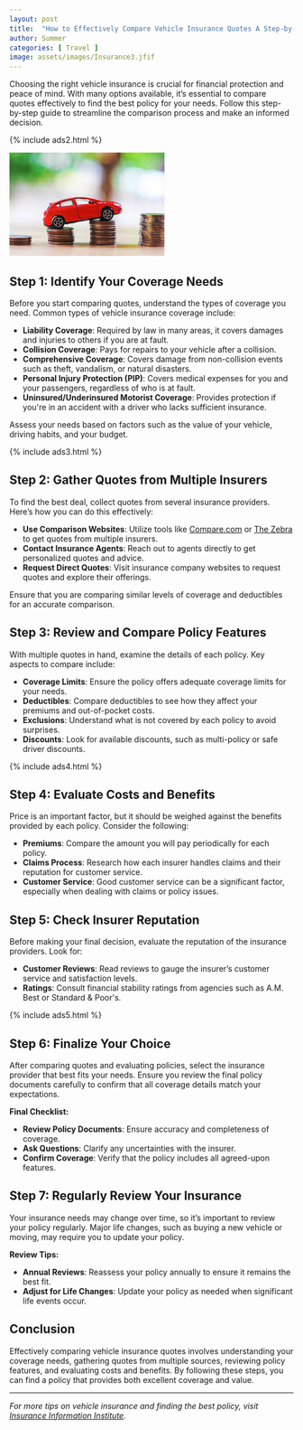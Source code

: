 ```yaml
---
layout: post
title:  "How to Effectively Compare Vehicle Insurance Quotes A Step-by-Step Approach"
author: Summer
categories: [ Travel ]
image: assets/images/Insurance3.jfif
---
```


Choosing the right vehicle insurance is crucial for financial protection and peace of mind. With many options available, it’s essential to compare quotes effectively to find the best policy for your needs. Follow this step-by-step guide to streamline the comparison process and make an informed decision.

{% include ads2.html %}

![title image](/assets/images/Insurance3.jfif)

## Step 1: Identify Your Coverage Needs

Before you start comparing quotes, understand the types of coverage you need. Common types of vehicle insurance coverage include:

- **Liability Coverage**: Required by law in many areas, it covers damages and injuries to others if you are at fault.
- **Collision Coverage**: Pays for repairs to your vehicle after a collision.
- **Comprehensive Coverage**: Covers damage from non-collision events such as theft, vandalism, or natural disasters.
- **Personal Injury Protection (PIP)**: Covers medical expenses for you and your passengers, regardless of who is at fault.
- **Uninsured/Underinsured Motorist Coverage**: Provides protection if you're in an accident with a driver who lacks sufficient insurance.

Assess your needs based on factors such as the value of your vehicle, driving habits, and your budget.

{% include ads3.html %}

## Step 2: Gather Quotes from Multiple Insurers

To find the best deal, collect quotes from several insurance providers. Here’s how you can do this effectively:

- **Use Comparison Websites**: Utilize tools like [Compare.com](https://www.compare.com) or [The Zebra](https://www.thezebra.com) to get quotes from multiple insurers.
- **Contact Insurance Agents**: Reach out to agents directly to get personalized quotes and advice.
- **Request Direct Quotes**: Visit insurance company websites to request quotes and explore their offerings.

Ensure that you are comparing similar levels of coverage and deductibles for an accurate comparison.

## Step 3: Review and Compare Policy Features

With multiple quotes in hand, examine the details of each policy. Key aspects to compare include:

- **Coverage Limits**: Ensure the policy offers adequate coverage limits for your needs.
- **Deductibles**: Compare deductibles to see how they affect your premiums and out-of-pocket costs.
- **Exclusions**: Understand what is not covered by each policy to avoid surprises.
- **Discounts**: Look for available discounts, such as multi-policy or safe driver discounts.

{% include ads4.html %}

## Step 4: Evaluate Costs and Benefits

Price is an important factor, but it should be weighed against the benefits provided by each policy. Consider the following:

- **Premiums**: Compare the amount you will pay periodically for each policy.
- **Claims Process**: Research how each insurer handles claims and their reputation for customer service.
- **Customer Service**: Good customer service can be a significant factor, especially when dealing with claims or policy issues.

## Step 5: Check Insurer Reputation

Before making your final decision, evaluate the reputation of the insurance providers. Look for:

- **Customer Reviews**: Read reviews to gauge the insurer’s customer service and satisfaction levels.
- **Ratings**: Consult financial stability ratings from agencies such as A.M. Best or Standard & Poor's.

{% include ads5.html %}

## Step 6: Finalize Your Choice

After comparing quotes and evaluating policies, select the insurance provider that best fits your needs. Ensure you review the final policy documents carefully to confirm that all coverage details match your expectations.

**Final Checklist:**
- **Review Policy Documents**: Ensure accuracy and completeness of coverage.
- **Ask Questions**: Clarify any uncertainties with the insurer.
- **Confirm Coverage**: Verify that the policy includes all agreed-upon features.

## Step 7: Regularly Review Your Insurance

Your insurance needs may change over time, so it’s important to review your policy regularly. Major life changes, such as buying a new vehicle or moving, may require you to update your policy.

**Review Tips:**
- **Annual Reviews**: Reassess your policy annually to ensure it remains the best fit.
- **Adjust for Life Changes**: Update your policy as needed when significant life events occur.

## Conclusion

Effectively comparing vehicle insurance quotes involves understanding your coverage needs, gathering quotes from multiple sources, reviewing policy features, and evaluating costs and benefits. By following these steps, you can find a policy that provides both excellent coverage and value.

---

*For more tips on vehicle insurance and finding the best policy, visit [Insurance Information Institute](https://www.iii.org).* 
